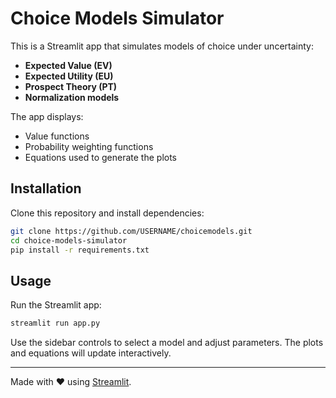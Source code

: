 # Choice Models Simulator

This is a Streamlit app that simulates models of choice under uncertainty:

- **Expected Value (EV)**
- **Expected Utility (EU)**
- **Prospect Theory (PT)**
- **Normalization models**

The app displays:
- Value functions
- Probability weighting functions
- Equations used to generate the plots

## Installation

Clone this repository and install dependencies:

```bash
git clone https://github.com/USERNAME/choicemodels.git
cd choice-models-simulator
pip install -r requirements.txt
```

## Usage

Run the Streamlit app:

```bash
streamlit run app.py
```

Use the sidebar controls to select a model and adjust parameters. The plots and equations will update interactively.

---

Made with ❤️ using [Streamlit](https://streamlit.io/).
